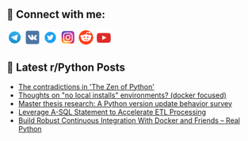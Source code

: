 ## 🔎 Connect with me:
[<img src="https://github.com/bullbesh/bullbesh/blob/main/images/Telegram.png" width="32" height="32" />](https://t.me/bullbesh)
[<img src="https://github.com/bullbesh/bullbesh/blob/main/images/VK.png" width="32" height="32" />](https://vk.com/bullbesh)
[<img src="https://github.com/bullbesh/bullbesh/blob/main/images/Twitter.png" width="32" height="32" />](https://twitter.com/bullbesh1)
[<img src="https://github.com/bullbesh/bullbesh/blob/main/images/Instagram.png" width="32" height="32" />](https://www.instagram.com/bullbesh)
[<img src="https://github.com/bullbesh/bullbesh/blob/main/images/Reddit.png" width="32" height="32" />](https://www.reddit.com/user/bullbesh)
[<img src="https://github.com/bullbesh/bullbesh/blob/main/images/YouTube.png" width="32" height="32" />](https://www.youtube.com/channel/UCtfjRs6uzgq5mfm8S06WTcg)

## 📕 Latest r/Python Posts
<!-- BLOG-POST-LIST:START -->
- [The contradictions in &#39;The Zen of Python&#39;](https://www.reddit.com/r/Python/comments/13cy37z/the_contradictions_in_the_zen_of_python/)
- [Thoughts on &quot;no local installs&quot; environments? &lpar;docker focused&rpar;](https://www.reddit.com/r/Python/comments/13cxp30/thoughts_on_no_local_installs_environments_docker/)
- [Master thesis research: A Python version update behavior survey](https://www.reddit.com/r/Python/comments/13csjhj/master_thesis_research_a_python_version_update/)
- [Leverage A-SQL Statement to Accelerate ETL Processing](https://www.reddit.com/r/Python/comments/13crw8m/leverage_asql_statement_to_accelerate_etl/)
- [Build Robust Continuous Integration With Docker and Friends – Real Python](https://www.reddit.com/r/Python/comments/13crloa/build_robust_continuous_integration_with_docker/)
<!-- BLOG-POST-LIST:END -->
